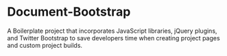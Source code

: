 Document-Bootstrap
==================

A Boilerplate project that incorporates JavaScript libraries, jQuery plugins, and Twitter Bootstrap to save developers time when creating project pages and custom project builds.